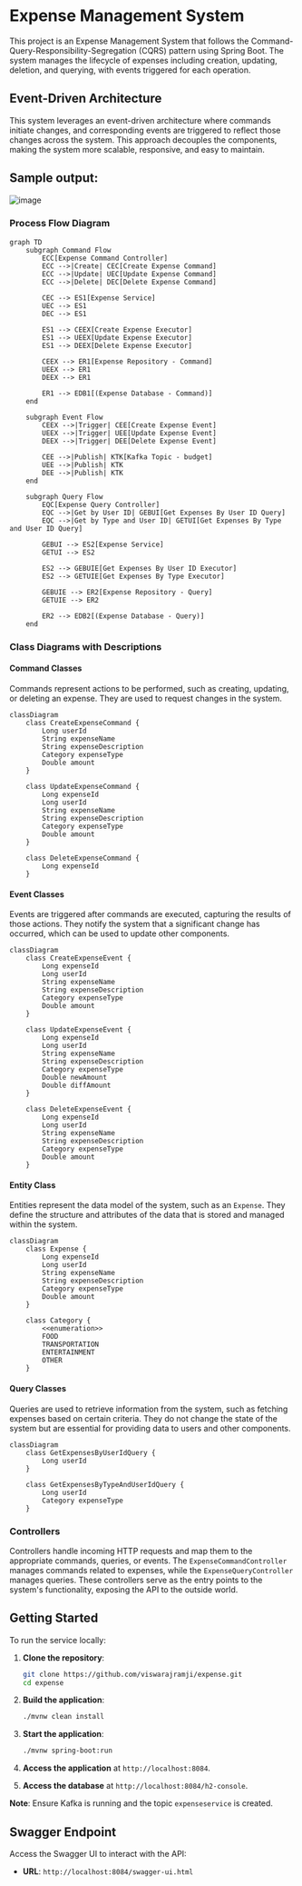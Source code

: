 
# Expense Management System

This project is an Expense Management System that follows the Command-Query-Responsibility-Segregation (CQRS) pattern using Spring Boot. The system manages the lifecycle of expenses including creation, updating, deletion, and querying, with events triggered for each operation.

## Event-Driven Architecture

This system leverages an event-driven architecture where commands initiate changes, and corresponding events are triggered to reflect those changes across the system. This approach decouples the components, making the system more scalable, responsive, and easy to maintain.

## Sample output:

![image](https://github.com/user-attachments/assets/f29a1a07-3521-4b96-820f-abd3468fe75b)

### Process Flow Diagram

```mermaid
graph TD
    subgraph Command Flow
        ECC[Expense Command Controller]
        ECC -->|Create| CEC[Create Expense Command]
        ECC -->|Update| UEC[Update Expense Command]
        ECC -->|Delete| DEC[Delete Expense Command]

        CEC --> ES1[Expense Service]
        UEC --> ES1
        DEC --> ES1

        ES1 --> CEEX[Create Expense Executor]
        ES1 --> UEEX[Update Expense Executor]
        ES1 --> DEEX[Delete Expense Executor]

        CEEX --> ER1[Expense Repository - Command]
        UEEX --> ER1
        DEEX --> ER1

        ER1 --> EDB1[(Expense Database - Command)]
    end

    subgraph Event Flow
        CEEX -->|Trigger| CEE[Create Expense Event]
        UEEX -->|Trigger| UEE[Update Expense Event]
        DEEX -->|Trigger| DEE[Delete Expense Event]

        CEE -->|Publish| KTK[Kafka Topic - budget]
        UEE -->|Publish| KTK
        DEE -->|Publish| KTK
    end

    subgraph Query Flow
        EQC[Expense Query Controller]
        EQC -->|Get by User ID| GEBUI[Get Expenses By User ID Query]
        EQC -->|Get by Type and User ID| GETUI[Get Expenses By Type and User ID Query]

        GEBUI --> ES2[Expense Service]
        GETUI --> ES2

        ES2 --> GEBUIE[Get Expenses By User ID Executor]
        ES2 --> GETUIE[Get Expenses By Type Executor]

        GEBUIE --> ER2[Expense Repository - Query]
        GETUIE --> ER2

        ER2 --> EDB2[(Expense Database - Query)]
    end
```

### Class Diagrams with Descriptions

#### Command Classes
Commands represent actions to be performed, such as creating, updating, or deleting an expense. They are used to request changes in the system.

```mermaid
classDiagram
    class CreateExpenseCommand {
        Long userId
        String expenseName
        String expenseDescription
        Category expenseType
        Double amount
    }

    class UpdateExpenseCommand {
        Long expenseId
        Long userId
        String expenseName
        String expenseDescription
        Category expenseType
        Double amount
    }

    class DeleteExpenseCommand {
        Long expenseId
    }
```

#### Event Classes
Events are triggered after commands are executed, capturing the results of those actions. They notify the system that a significant change has occurred, which can be used to update other components.

```mermaid
classDiagram
    class CreateExpenseEvent {
        Long expenseId
        Long userId
        String expenseName
        String expenseDescription
        Category expenseType
        Double amount
    }

    class UpdateExpenseEvent {
        Long expenseId
        Long userId
        String expenseName
        String expenseDescription
        Category expenseType
        Double newAmount
        Double diffAmount
    }

    class DeleteExpenseEvent {
        Long expenseId
        Long userId
        String expenseName
        String expenseDescription
        Category expenseType
        Double amount
    }
```

#### Entity Class
Entities represent the data model of the system, such as an `Expense`. They define the structure and attributes of the data that is stored and managed within the system.

```mermaid
classDiagram
    class Expense {
        Long expenseId
        Long userId
        String expenseName
        String expenseDescription
        Category expenseType
        Double amount
    }

    class Category {
        <<enumeration>>
        FOOD
        TRANSPORTATION
        ENTERTAINMENT
        OTHER
    }
```

#### Query Classes
Queries are used to retrieve information from the system, such as fetching expenses based on certain criteria. They do not change the state of the system but are essential for providing data to users and other components.

```mermaid
classDiagram
    class GetExpensesByUserIdQuery {
        Long userId
    }

    class GetExpensesByTypeAndUserIdQuery {
        Long userId
        Category expenseType
    }
```

### Controllers
Controllers handle incoming HTTP requests and map them to the appropriate commands, queries, or events. The `ExpenseCommandController` manages commands related to expenses, while the `ExpenseQueryController` manages queries. These controllers serve as the entry points to the system's functionality, exposing the API to the outside world.

## Getting Started

To run the service locally:

1. **Clone the repository**:
   ```bash
   git clone https://github.com/viswarajramji/expense.git
   cd expense
   ```

2. **Build the application**:
   ```bash
   ./mvnw clean install
   ```

3. **Start the application**:
   ```bash
   ./mvnw spring-boot:run
   ```

4. **Access the application** at `http://localhost:8084`.

5. **Access the database** at `http://localhost:8084/h2-console`.

**Note**: Ensure Kafka is running and the topic `expenseservice` is created.

## Swagger Endpoint

Access the Swagger UI to interact with the API:

- **URL**: `http://localhost:8084/swagger-ui.html`
